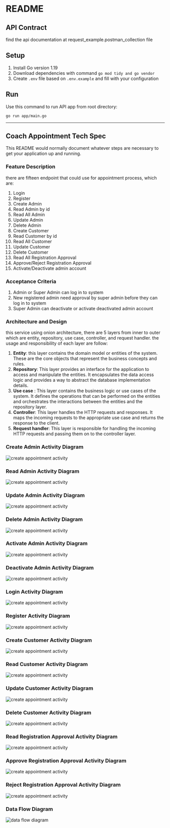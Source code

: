# README #

## API Contract
find the api documentation at request_example.postman_collection file
## Setup

1. Install Go version 1.19
2. Download dependencies with command `go mod tidy and go vendor`
3. Create `.env` file based on `.env.example` and fill with your configuration

## Run

Use this command to run API app from root directory:

```shell
go run app/main.go
```

---

## Coach Appointment Tech Spec

This README would normally document whatever steps are necessary to get your application up and running.

### Feature Description ###
there are fifteen endpoint that could use for appointment process, which are:
1. Login
2. Register
3. Create Admin
4. Read Admin by id
5. Read All Admin
6. Update Admin
7. Delete Admin
8. Create Customer
9. Read Customer by id
10. Read All Customer
11. Update Customer 
12. Delete Customer
13. Read All Registration Approval
14. Approve/Reject Registration Approval
15. Activate/Deactivate admin account

### Acceptance Criteria ###
1. Admin or Super Admin can log in to system
2. New registered admin need approval by super admin before they can log in to system
3. Super Admin can deactivate or activate deactivated admin account

### Architecture and Design ###
this service using onion architecture, there are 5 layers
from inner to outer which are entity, repository, use case,
controller, and request handler. the usage and responsibility of
each layer are follow:
1. **Entity**: this layer contains the domain model or entities
   of the system. These are the core objects that
   represent the business concepts and rules.
2. **Repository**: This layer provides an interface for the
   application to access and manipulate the entities.
   It encapsulates the data access logic and provides
   a way to abstract the database implementation details.
3. **Use case** : This layer contains the business logic
   or use cases of the system. It defines the operations
   that can be performed on the entities and orchestrates
   the interactions between the entities and the repository layer.
4. **Controller**: This layer handles the HTTP requests and
   responses. It maps the incoming requests to the appropriate
   use case and returns the response to the client.
5. **Request handler**: This layer is responsible for handling
   the incoming HTTP requests and passing them on to
   the controller layer.

[//]: # (### Service State Diagram ###)

[//]: # (this diagram will explain the state of appointment through)

[//]: # (th every process at system to achieve the output state.)

[//]: # ()
[//]: # ([//]: # &#40;![state diagram]&#41;)
[//]: # ()
[//]: # (As explain at state diagram. there are 3 action could be performed)

[//]: # (within the system which are create appointment, approval of appointment,)

[//]: # (and reschedule appointment. So to cover the business logic of each)

[//]: # (action. there I provide the activity diagram for them.)

### Create Admin Activity Diagram ###

![create appointment activity](https://raw.githubusercontent.com/nashrul-be/crm/main/plantuml/admin/create%20admin.png)

### Read Admin Activity Diagram ###

![create appointment activity](https://raw.githubusercontent.com/nashrul-be/crm/main/plantuml/admin/read%20admin.png)

### Update Admin Activity Diagram ###

![create appointment activity](https://raw.githubusercontent.com/nashrul-be/crm/main/plantuml/admin/update%20admin.png)

### Delete Admin Activity Diagram ###

![create appointment activity](https://raw.githubusercontent.com/nashrul-be/crm/main/plantuml/admin/delete%20admin.png)

### Activate Admin Activity Diagram ###

![create appointment activity](https://raw.githubusercontent.com/nashrul-be/crm/main/plantuml/admin/activate%20admin.png)

### Deactivate Admin Activity Diagram ###

![create appointment activity](https://raw.githubusercontent.com/nashrul-be/crm/main/plantuml/admin/deactivate%20admin.png)

### Login Activity Diagram ###

![create appointment activity](https://raw.githubusercontent.com/nashrul-be/crm/main/plantuml/authenticate/login.png)

### Register Activity Diagram ###

![create appointment activity](https://raw.githubusercontent.com/nashrul-be/crm/main/plantuml/authenticate/register.png)

### Create Customer Activity Diagram ###

![create appointment activity](https://raw.githubusercontent.com/nashrul-be/crm/main/plantuml/customer/create%20customer.png)

### Read Customer Activity Diagram ###

![create appointment activity](https://raw.githubusercontent.com/nashrul-be/crm/main/plantuml/customer/read%20customer.png)

### Update Customer Activity Diagram ###

![create appointment activity](https://raw.githubusercontent.com/nashrul-be/crm/main/plantuml/customer/update%20customer.png)

### Delete Customer Activity Diagram ###

![create appointment activity](https://raw.githubusercontent.com/nashrul-be/crm/main/plantuml/customer/delete%20customer.png)

### Read Registration Approval Activity Diagram ###

![create appointment activity](https://raw.githubusercontent.com/nashrul-be/crm/main/plantuml/register-approval/read%20register.png)

### Approve Registration Approval Activity Diagram ###

![create appointment activity](https://raw.githubusercontent.com/nashrul-be/crm/main/plantuml/register-approval/approve.png)

### Reject Registration Approval Activity Diagram ###

![create appointment activity](https://raw.githubusercontent.com/nashrul-be/crm/main/plantuml/register-approval/reject.png)

###  Data Flow Diagram ###

![data flow diagram](https://raw.githubusercontent.com/nashrul-be/mini-project/main/entity%20diagram.png)